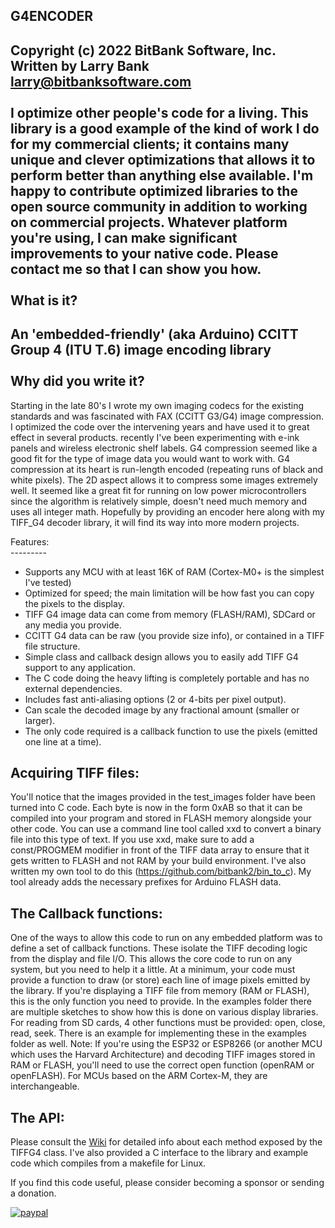 G4ENCODER<br>
-----------------------------------
Copyright (c) 2022 BitBank Software, Inc.<br>
Written by Larry Bank<br>
larry@bitbanksoftware.com<br>
<br>
**I optimize other people's code for a living. This library is a good example of the kind of work I do for my commercial clients; it contains many unique and clever optimizations that allows it to perform better than anything else available. I'm happy to contribute optimized libraries to the open source community in addition to working on commercial projects. Whatever platform you're using, I can make significant improvements to your native code. Please contact me so that I can show you how.**<br>
<br>
What is it?
------------
An 'embedded-friendly' (aka Arduino) CCITT Group 4 (ITU T.6) image encoding library<br>
<br>
Why did you write it?
---------------------
Starting in the late 80's I wrote my own imaging codecs for the existing standards and was fascinated with FAX (CCITT G3/G4) image compression. I optimized the code over the intervening years and have used it to great effect in several products. recently I've been experimenting with e-ink panels and wireless electronic shelf labels. G4 compression seemed like a good fit for the type of image data you would want to work with. G4 compression at its heart is run-length encoded (repeating runs of black and white pixels). The 2D aspect allows it to compress some images extremely well. It seemed like a great fit for running on low power microcontrollers since the algorithm is relatively simple, doesn't need much memory and uses all integer math. Hopefully by providing an encoder here along with my TIFF_G4 decoder library, it will find its way into more modern projects.<br>

Features:<br>
---------<br>
- Supports any MCU with at least 16K of RAM (Cortex-M0+ is the simplest I've tested)
- Optimized for speed; the main limitation will be how fast you can copy the pixels to the display.
- TIFF G4 image data can come from memory (FLASH/RAM), SDCard or any media you provide.
- CCITT G4 data can be raw (you provide size info), or contained in a TIFF file structure.
- Simple class and callback design allows you to easily add TIFF G4 support to any application.
- The C code doing the heavy lifting is completely portable and has no external dependencies.
- Includes fast anti-aliasing options (2 or 4-bits per pixel output).
- Can scale the decoded image by any fractional amount (smaller or larger).
- The only code required is a callback function to use the pixels (emitted one line at a time).

Acquiring TIFF files:
---------------------
You'll notice that the images provided in the test_images folder have been turned into C code. Each byte is now in the form 0xAB so that it can be compiled into your program and stored in FLASH memory alongside your other code. You can use a command line tool called xxd to convert a binary file into this type of text. If you use xxd, make sure to add a const/PROGMEM modifier in front of the TIFF data array to ensure that it gets written to FLASH and not RAM by your build environment. I've also written my own tool to do this (https://github.com/bitbank2/bin_to_c). My tool already adds the necessary prefixes for Arduino FLASH data.<br>

The Callback functions:
-----------------------
One of the ways to allow this code to run on any embedded platform was to define a set of callback functions. These isolate the TIFF decoding logic from the display and file I/O. This allows the core code to run on any system, but you need to help it a little. At a minimum, your code must provide a function to draw (or store) each line of image pixels emitted by the library. If you're displaying a TIFF file from memory (RAM or FLASH), this is the only function you need to provide. In the examples folder there are multiple sketches to show how this is done on various display libraries. For reading from SD cards, 4 other functions must be provided: open, close, read, seek. There is an example for implementing these in the examples folder as well.
Note:
If you're using the ESP32 or ESP8266 (or another MCU which uses the Harvard Architecture) and decoding TIFF images stored in RAM or FLASH, you'll need to use the correct open function (openRAM or openFLASH). For MCUs based on the ARM Cortex-M, they are interchangeable.

The API:
--------
Please consult the [Wiki](https://github.com/bitbank2/TIFF_G4/wiki) for detailed info about each method exposed by the TIFFG4 class. I've also provided a C interface to the library and example code which compiles from a makefile for Linux.<br>


If you find this code useful, please consider becoming a sponsor or sending a donation.

[![paypal](https://www.paypalobjects.com/en_US/i/btn/btn_donateCC_LG.gif)](https://www.paypal.com/cgi-bin/webscr?cmd=_s-xclick&hosted_button_id=SR4F44J2UR8S4)

